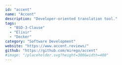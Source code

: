 ```yaml
---
id: "accent"
name: "Accent"
description: "Developer-oriented translation tool."
tags:
  - "BSD-3-Clause"
  - "Elixir"
  - "Docker"
category: "Software Development"
website: "https://www.accent.reviews/"
github: "https://github.com/mirego/accent"
#image: "/placeholder.svg?height=300&width=400"
---
```


